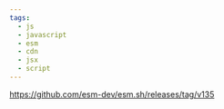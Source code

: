 ```yaml
---
tags:
  - js
  - javascript
  - esm
  - cdn
  - jsx
  - script
---
```

https://github.com/esm-dev/esm.sh/releases/tag/v135
